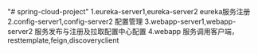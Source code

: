 "# spring-cloud-project" 
1.eureka-server1,eureka-server2 eureka服务注册
2.config-server1,config-server2 配置管理
3.webapp-server1,webapp-server2 服务发布与注册及拉取配置中心配置
4.webapp 服务调用客户端，resttemplate,feign,discoveryclient